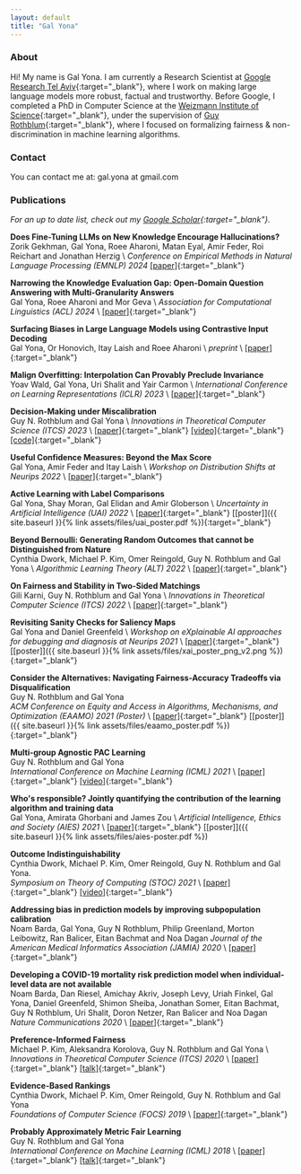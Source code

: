 ```yaml
---
layout: default
title: "Gal Yona"
---
```


### About

Hi! My name is Gal Yona. I am currently a Research Scientist at [Google Research Tel Aviv](https://research.google/locations/israel/){:target="_blank"}, where I work on making large language models more robust, factual and trustworthy. Before Google, I completed a PhD in Computer Science at the [Weizmann Institute of Science](https://weizmann.ac.il){:target="_blank"}, under the supervision of [Guy Rothblum](https://guyrothblum.wordpress.com/){:target="_blank"}, where I focused on formalizing fairness & non-discrimination in machine learning algorithms.


### Contact
You can contact me at: gal.yona at gmail.com

### Publications

*For an up to date list, check out my [Google Scholar](https://scholar.google.com/citations?user=d4Jg1msAAAAJ&hl=en){:target="_blank"}.*

**Does Fine-Tuning LLMs on New Knowledge Encourage Hallucinations?‏‏**  
Zorik Gekhman, Gal Yona, Roee Aharoni, Matan Eyal, Amir Feder, Roi Reichart and Jonathan Herzig \\
*Conference on Empirical Methods in Natural Language Processing (EMNLP) 2024*
[[paper]](https://arxiv.org/abs/2405.05904){:target="_blank"}

**Narrowing the Knowledge Evaluation Gap: Open-Domain Question Answering with Multi-Granularity Answers‏**  
Gal Yona, Roee Aharoni and Mor Geva \\
*Association for Computational Linguistics (ACL) 2024* \\
[[paper]](https://arxiv.org/abs/2401.04695){:target="_blank"}


**Surfacing Biases in Large Language Models using Contrastive Input Decoding‏**  
Gal Yona, Or Honovich, Itay Laish and Roee Aharoni‏ \\
*preprint* \\
[[paper]](https://arxiv.org/pdf/2305.07378){:target="_blank"}

**Malign Overfitting: Interpolation Can Provably Preclude Invariance**  
Yoav Wald, Gal Yona, Uri Shalit and Yair Carmon \\
*International Conference on Learning Representations (ICLR) 2023* \\
[[paper]](https://arxiv.org/abs/2211.15724){:target="_blank"}


**Decision-Making under Miscalibration**  
Guy N. Rothblum and Gal Yona \\
*Innovations in Theoretical Computer Science (ITCS) 2023* \\
[[paper]](https://arxiv.org/abs/2203.09852){:target="_blank"} [[video]](https://www.youtube.com/watch?v=GXnIwEr1its&ab_channel=SimonsInstitute){:target="_blank"} [[code]](https://github.com/galyona/decision-making-under-miscalibration){:target="_blank"}

**Useful Confidence Measures: Beyond the Max Score**  
Gal Yona, Amir Feder and Itay Laish \\
*Workshop on Distribution Shifts at Neurips 2022*  \\
[[paper]](https://arxiv.org/abs/2210.14070){:target="_blank"}

**Active Learning with Label Comparisons**  
Gal Yona, Shay Moran, Gal Elidan and Amir Globerson \\
*Uncertainty in Artificial Intelligence (UAI) 2022* \\
[[paper]](https://openreview.net/pdf?id=S2zMhPUi5xq){:target="_blank"} [[poster]]({{ site.baseurl }}{% link assets/files/uai_poster.pdf %}){:target="_blank"}


**Beyond Bernoulli: Generating Random Outcomes that cannot be Distinguished from Nature**  
Cynthia Dwork, Michael P. Kim, Omer Reingold, Guy N. Rothblum and Gal Yona \\
*Algorithmic Learning Theory (ALT) 2022* \\
[[paper]](https://proceedings.mlr.press/v167/dwork22a/dwork22a.pdf){:target="_blank"}

**On Fairness and Stability in Two-Sided Matchings**  
Gili Karni, Guy N. Rothblum and Gal Yona \\
*Innovations in Theoretical Computer Science (ITCS) 2022* \\
[[paper]](https://arxiv.org/abs/2111.10885){:target="_blank"}


**Revisiting Sanity Checks for Saliency Maps**  
Gal Yona and Daniel Greenfeld \\
*Workshop on eXplainable AI approaches for debugging and diagnosis at Neurips 2021*  \\
[[paper]](https://arxiv.org/abs/2110.14297){:target="_blank"} [[poster]]({{ site.baseurl }}{% link assets/files/xai_poster_png_v2.png %}){:target="_blank"}



**Consider the Alternatives: Navigating Fairness-Accuracy Tradeoffs via Disqualification**  
Guy N. Rothblum and Gal Yona  
*ACM Conference on Equity and Access in Algorithms, Mechanisms, and Optimization (EAAMO) 2021 (Poster)*  \\
[[paper]](https://arxiv.org/abs/2110.00813){:target="_blank"} [[poster]]({{ site.baseurl }}{% link assets/files/eaamo_poster.pdf %}){:target="_blank"}


**Multi-group Agnostic PAC Learning**  
Guy N. Rothblum and Gal Yona  
*International Conference on Machine Learning (ICML) 2021*  \\
[[paper]](http://arxiv.org/abs/2105.09989){:target="_blank"} [[video]](https://slideslive.com/38959615){:target="_blank"}

**Who's responsible? Jointly quantifying the contribution of the learning algorithm and training data**  
Gal Yona, Amirata Ghorbani and James Zou \\
*Artificial Intelligence, Ethics and Society (AIES) 2021* \\
[[paper]](https://arxiv.org/abs/1910.04214){:target="_blank"}  [[poster]]({{ site.baseurl }}{% link assets/files/aies-poster.pdf %})


**Outcome Indistinguishability**  
Cynthia Dwork, Michael P. Kim, Omer Reingold, Guy N. Rothblum and Gal Yona.  
*Symposium on Theory of Computing (STOC) 2021* \\
[[paper]](https://arxiv.org/abs/2011.13426){:target="_blank"} [[video]](https://www.youtube.com/watch?v=RPP_GD-YOos&ab_channel=InstituteforAdvancedStudy){:target="_blank"}

**Addressing bias in prediction models by improving subpopulation calibration**  
Noam Barda, Gal Yona, Guy N Rothblum, Philip Greenland, Morton Leibowitz, Ran Balicer, Eitan Bachmat and Noa Dagan
*Journal of the American Medical Informatics Association (JAMIA) 2020* \\
[[paper]](https://academic.oup.com/jamia/advance-article-abstract/doi/10.1093/jamia/ocaa283/6000400){:target="_blank"}

**Developing a COVID-19 mortality risk prediction model when individual-level data are not available**  
Noam Barda, Dan Riesel, Amichay Akriv, Joseph Levy, Uriah Finkel, Gal Yona, Daniel Greenfeld, Shimon Sheiba, Jonathan Somer, Eitan Bachmat, Guy N Rothblum, Uri Shalit, Doron Netzer, Ran Balicer and Noa Dagan  
*Nature Communications 2020* \\
[[paper]](https://www.nature.com/articles/s41467-020-18297-9){:target="_blank"}

**Preference-Informed Fairness**  
Michael P. Kim, Aleksandra Korolova, Guy N. Rothblum and Gal Yona \\
*Innovations in Theoretical Computer Science (ITCS) 2020* \\
[[paper]](https://arxiv.org/abs/1904.01793){:target="_blank"}
[[talk]](https://www.youtube.com/watch?v=zAR5VbkhKv4){:target="_blank"}

**Evidence-Based Rankings**  
Cynthia Dwork, Michael P. Kim, Omer Reingold, Guy N. Rothblum and Gal Yona  
*Foundations of Computer Science (FOCS) 2019* \\
[[paper]](https://conferences.computer.org/focs/2019/pdfs/FOCS2019-7pBwCpNH4Mz2L4MJWVl6Xp/7lI4PfneZ4L79yuaxYxVwe/6pWBsKP4Y961KSgnZ1Ykxt.pdf){:target="_blank"}


**Probably Approximately Metric Fair Learning**  
Guy N. Rothblum and Gal Yona  
*International Conference on Machine Learning (ICML) 2018*  \\
[[paper]](https://arxiv.org/abs/1803.03242){:target="_blank"} [[talk]](https://vimeo.com/287766217){:target="_blank"}
